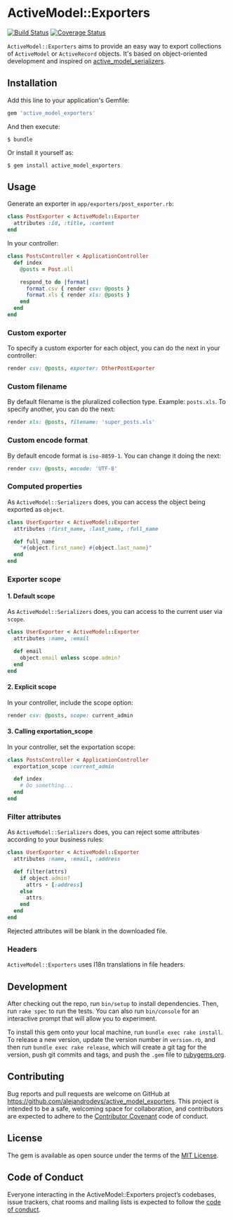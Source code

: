 # ActiveModel::Exporters
[![Build Status](https://travis-ci.com/alejandrodevs/active_model_exporters.svg?branch=master)](https://travis-ci.org/alejandrodevs/active_model_exporters) [![Coverage Status](https://coveralls.io/repos/github/alejandrodevs/active_model_exporters/badge.svg?branch=master)](https://coveralls.io/github/alejandrodevs/active_model_exporters?branch=master)

`ActiveModel::Exporters` aims to provide an easy way to export collections of `ActiveModel` or `ActiveRecord` objects. It's based on object-oriented development and inspired on [active_model_serializers](https://github.com/rails-api/active_model_serializers).

## Installation

Add this line to your application's Gemfile:

```ruby
gem 'active_model_exporters'
```

And then execute:

    $ bundle

Or install it yourself as:

    $ gem install active_model_exporters

## Usage

Generate an exporter in `app/exporters/post_exporter.rb`:

```ruby
class PostExporter < ActiveModel::Exporter
  attributes :id, :title, :content
end
```

In your controller:

```ruby
class PostsController < ApplicationController
  def index
    @posts = Post.all

    respond_to do |format|
      format.csv { render csv: @posts }
      format.xls { render xls: @posts }
    end
  end
end
```

### Custom exporter

To specify a custom exporter for each object, you can do the next in your controller:

```ruby
render csv: @posts, exporter: OtherPostExporter
```

### Custom filename

By default filename is the pluralized collection type. Example: `posts.xls`.
To specify another, you can do the next:

```ruby
render xls: @posts, filename: 'super_posts.xls'
```

### Custom encode format

By default encode format is `iso-8859-1`. You can change it doing the next:

```ruby
render csv: @posts, encode: 'UTF-8'
```

### Computed properties

As `ActiveModel::Serializers` does, you can access the object being exported as `object`.

```ruby
class UserExporter < ActiveModel::Exporter
  attributes :first_name, :last_name, :full_name

  def full_name
    "#{object.first_name} #{object.last_name}"
  end
end
```

### Exporter scope

#### 1. Default scope

As `ActiveModel::Serializers` does, you can access to the current user via `scope`.

```ruby
class UserExporter < ActiveModel::Exporter
  attributes :name, :email

  def email
    object.email unless scope.admin?
  end
end
```

#### 2. Explicit scope

In your controller, include the scope option:

```ruby
render csv: @posts, scope: current_admin
```

#### 3. Calling exportation_scope

In your controller, set the exportation scope:

```ruby
class PostsController < ApplicationController
  exportation_scope :current_admin

  def index
    # Do something...
  end
end
```

### Filter attributes

As `ActiveModel::Serializers` does, you can reject some attributes according to your business rules:

```ruby
class UserExporter < ActiveModel::Exporter
  attributes :name, :email, :address

  def filter(attrs)
    if object.admin?
      attrs - [:address]
    else
      attrs
    end
  end
end
```

Rejected attributes will be blank in the downloaded file.

### Headers

`ActiveModel::Exporters` uses I18n translations in file headers.

## Development

After checking out the repo, run `bin/setup` to install dependencies. Then, run `rake spec` to run the tests. You can also run `bin/console` for an interactive prompt that will allow you to experiment.

To install this gem onto your local machine, run `bundle exec rake install`. To release a new version, update the version number in `version.rb`, and then run `bundle exec rake release`, which will create a git tag for the version, push git commits and tags, and push the `.gem` file to [rubygems.org](https://rubygems.org).

## Contributing

Bug reports and pull requests are welcome on GitHub at https://github.com/alejandrodevs/active_model_exporters. This project is intended to be a safe, welcoming space for collaboration, and contributors are expected to adhere to the [Contributor Covenant](http://contributor-covenant.org) code of conduct.

## License

The gem is available as open source under the terms of the [MIT License](https://opensource.org/licenses/MIT).

## Code of Conduct

Everyone interacting in the ActiveModel::Exporters project’s codebases, issue trackers, chat rooms and mailing lists is expected to follow the [code of conduct](https://github.com/alejandrodevs/active_model_exporters/blob/master/CODE_OF_CONDUCT.md).
